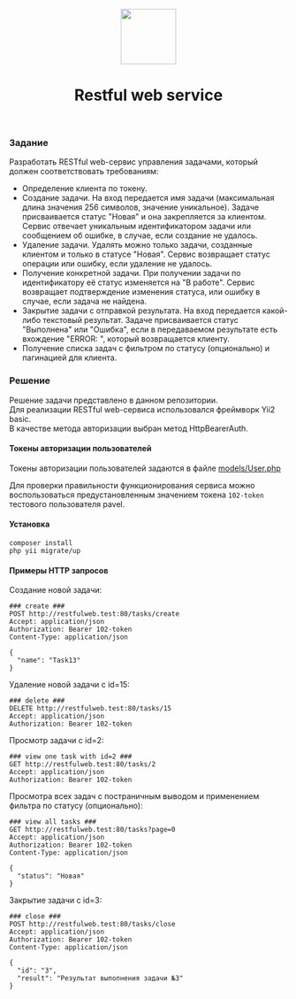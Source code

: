 <p align="center">
    <a href="https://github.com/yiisoft" target="_blank">
        <img src="https://avatars0.githubusercontent.com/u/993323" height="100px">
    </a>
    <h1 align="center">Restful web service</h1>
    <br>
</p>

### Задание

Разработать RESTful web-сервис управления задачами, который должен соответствовать требованиям:
- Определение клиента по токену.
- Создание задачи. На вход передается имя задачи (максимальная длина значения 256 символов, значение уникальное). Задаче присваивается статус "Новая" и она закрепляется за клиентом. Сервис отвечает уникальным идентификатором задачи или сообщением об ошибке, в случае, если создание не удалось.
- Удаление задачи. Удалять можно только задачи, созданные клиентом и только в статусе "Новая". Сервис возвращает статус операции или ошибку, если удаление не удалось.
- Получение конкретной задачи. При получении задачи по идентификатору её статус изменяется на "В работе". Сервис возвращает подтверждение изменения статуса, или ошибку в случае, если задача не найдена.
- Закрытие задачи с отправкой результата. На вход передается какой-либо текстовый результат. Задаче присваивается статус "Выполнена" или "Ошибка", если в передаваемом результате есть вхождение "ERROR: ", который возвращается клиенту.
- Получение списка задач с фильтром по статусу (опционально) и пагинацией для клиента.

### Решение 
Решение задачи представлено в данном репозитории.  
Для реализации RESTful web-сервиса использовался фреймворк Yii2 basic.  
В качестве метода авторизации выбран метод HttpBearerAuth.

#### Токены авторизации пользователей
Токены авторизации пользователей задаются в файле [models/User.php](models/User.php)  

Для проверки правильности функционирования сервиса можно воспользоваться предустановленным значением токена `102-token` тестового пользователя pavel.

#### Установка 
    composer install
    php yii migrate/up

#### Примеры HTTP запросов 
Cоздание новой задачи:
```http request
### create ###
POST http://restfulweb.test:80/tasks/create
Accept: application/json
Authorization: Bearer 102-token
Content-Type: application/json

{
  "name": "Task13"
}
```

Удаление новой задачи c id=15:
```http request
### delete ###
DELETE http://restfulweb.test:80/tasks/15
Accept: application/json
Authorization: Bearer 102-token
```

Просмотр задачи с id=2:
```http request
### view one task with id=2 ###
GET http://restfulweb.test:80/tasks/2
Accept: application/json
Authorization: Bearer 102-token
```

Просмотра всех задач с постраничным выводом и применением фильтра по статусу (опционально):
```http request
### view all tasks ###
GET http://restfulweb.test:80/tasks?page=0
Accept: application/json
Authorization: Bearer 102-token
Content-Type: application/json

{
  "status": "Новая"
}
```

Закрытие задачи с id=3:
```http request
### close ###
POST http://restfulweb.test:80/tasks/close
Accept: application/json
Authorization: Bearer 102-token
Content-Type: application/json

{
  "id": "3",
  "result": "Результат выполнения задачи №3"
}
```
